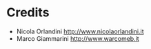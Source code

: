 # Credits

* Nicola Orlandini <http://www.nicolaorlandini.it>
* Marco Giammarini <http://www.warcomeb.it>

